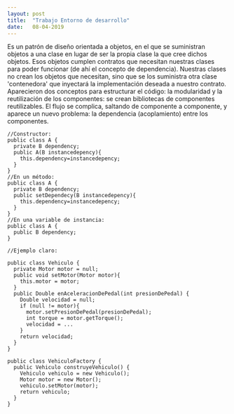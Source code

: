 ```yaml
---
layout: post
title:  "Trabajo Entorno de desarrollo"
date:   08-04-2019
---
```


<p class="intro"><span class="dropcap">E</span>s un patrón de diseño orientada a objetos, en el que se suministran objetos a una clase en lugar de ser la propia clase la que cree dichos objetos. Esos objetos cumplen contratos que necesitan nuestras clases para poder funcionar (de ahí el concepto de dependencia). Nuestras clases no crean los objetos que necesitan, sino que se los suministra otra clase 'contenedora' que inyectará la implementación deseada a nuestro contrato.  
  Aparecieron dos conceptos para estructurar el código: la modularidad y la reutilización de los componentes: se crean bibliotecas de componentes reutilizables. El flujo se complica, saltando de componente a componente, y aparece un nuevo problema: la dependencia (acoplamiento) entre los componentes.  

```
//Constructor:  
public class A {
  private B dependency;
  public A(B instancedepency){
    this.dependency=instancedepency;
  }
}  
//En un método:
public class A {
  private B dependency;
  public setDependecy(B instancedepency){
    this.dependency=instancedepency;
  }
}  
//En una variable de instancia:  
public class A {
  public B dependency;
}  
  
//Ejemplo claro:  

public class Vehiculo {
  private Motor motor = null;
  public void setMotor(Motor motor){
    this.motor = motor;
  }
  public Double enAceleracionDePedal(int presionDePedal) {
    Double velocidad = null;
    if (null != motor){
      motor.setPresionDePedal(presionDePedal);
      int torque = motor.getTorque();
      velocidad = ...
    }
    return velocidad;
  }
}  

public class VehiculoFactory {
  public Vehiculo construyeVehiculo() {
    Vehiculo vehiculo = new Vehiculo();
    Motor motor = new Motor();
    vehiculo.setMotor(motor);
    return vehiculo;
  }
}
```
